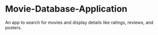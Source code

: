 # Movie-Database-Application
An app to search for movies and display  details like ratings, reviews, and posters.
